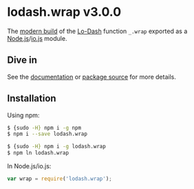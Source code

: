 # lodash.wrap v3.0.0

The [modern build](https://github.com/lodash/lodash/wiki/Build-Differences) of the [Lo-Dash](https://lodash.com/) function `_.wrap` exported as a [Node.js](http://nodejs.org/)/[io.js](https://iojs.org/) module.

## Dive in

See the [documentation](https://lodash.com/docs#wrap) or [package source](https://github.com/lodash/lodash/blob/3.0.0-npm-packages/lodash.wrap/index.js) for more details.

## Installation

Using npm:

```bash
$ {sudo -H} npm i -g npm
$ npm i --save lodash.wrap

$ {sudo -H} npm i -g lodash.wrap
$ npm ln lodash.wrap
```

In Node.js/io.js:

```js
var wrap = require('lodash.wrap');
```
